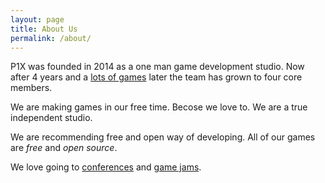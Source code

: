 ```yaml
---
layout: page
title: About Us
permalink: /about/
---
```


P1X was founded in 2014 as a one man game development studio. Now after 4 years and a [lots of games](/games/) later the team has grown to four core members.

We are making games in our free time. Becose we love to. We are a true independent studio.

We are recommending free and open way of developing. All of our games are *free* and *open source*.

We love going to [conferences](/events/) and [game jams](/jams/).
